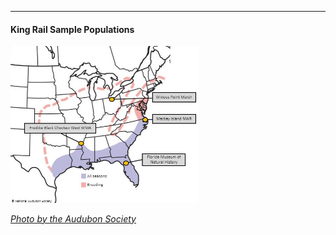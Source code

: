 
---
#### King Rail Sample Populations
<img
  src="KIRAsampleMap.jpg" 
  alt="Sample source locations"
  title="Population locations for comparison"
  style="display: inline-block; margin: 0 auto; max-width: 300px">  
  
[*Photo by the Audubon Society*](https://www.audubon.org/field-guide/bird/king-rail)
